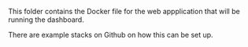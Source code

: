 This folder contains the Docker file for the web appplication that will be running
the dashboard.

There are example stacks on Github on how this can be set up. 
